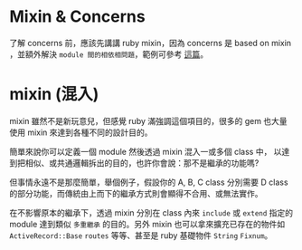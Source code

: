 # Mixin & Concerns

了解 concerns 前，應該先講講 ruby mixin，因為 concerns 是 based on mixin ，並額外解決 `module 間的相依相問題`，範例可參考 [這篇](http://api.rubyonrails.org/classes/ActiveSupport/Concern.html)。

# mixin (混入)

mixin 雖然不是新玩意兒，但感覺 ruby 滿強調這個項目的，很多的 gem 也大量使用 mixin 來達到各種不同的設計目的。

簡單來說你可以定義一個 module 然後透過 mixin 混入一或多個 class 中， 以達到把相似、或共通邏輯拆出的目的，也許你會說：那不是繼承的功能嗎?

但事情永遠不是那麼簡單，舉個例子，假設你的 A, B, C class 分別需要 D class 的部分功能，而傳統由上而下的繼承方式則會顯得不合用、或無法實作。

在不影響原本的繼承下，透過 mixin 分別在 class 內來 `include` 或 `extend` 指定的 module 達到類似 `多重繼承` 的目的。另外 mixin 也可以拿來擴充已存在的物件如 `ActiveRecord::Base` `routes` 等等、甚至是 ruby 基礎物件 `String` `Fixnum`。


